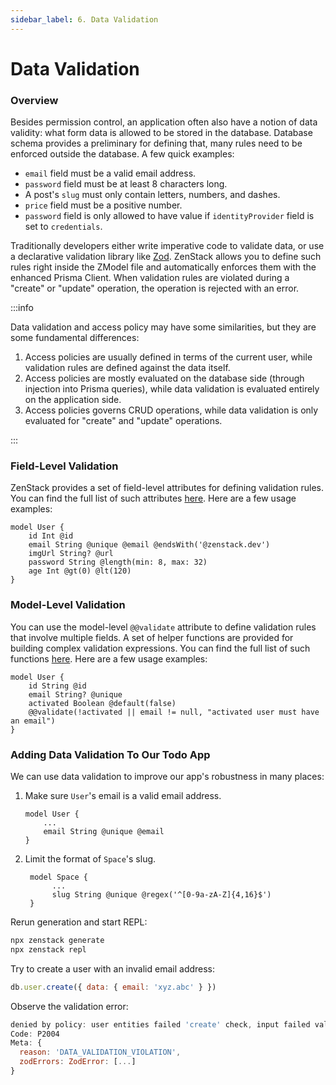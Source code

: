 ```yaml
---
sidebar_label: 6. Data Validation
---
```


#  Data Validation

### Overview

Besides permission control, an application often also have a notion of data validity: what form data is allowed to be stored in the database. Database schema provides a preliminary for defining that, many rules need to be enforced outside the database. A few quick examples:

- `email` field must be a valid email address.
- `password` field must be at least 8 characters long.
- A post's `slug` must only contain letters, numbers, and dashes.
- `price` field must be a positive number.
- `password` field is only allowed to have value if `identityProvider` field is set to `credentials`.

Traditionally developers either write imperative code to validate data, or use a declarative validation library like [Zod](https://zod.dev). ZenStack allows you to define such rules right inside the ZModel file and automatically enforces them with the enhanced Prisma Client. When validation rules are violated during a "create" or "update" operation, the operation is rejected with an error.

:::info

Data validation and access policy may have some similarities, but they are some fundamental differences:

1. Access policies are usually defined in terms of the current user, while validation rules are defined against the data itself.
2. Access policies are mostly evaluated on the database side (through injection into Prisma queries), while data validation is evaluated entirely on the application side.
3. Access policies governs CRUD operations, while data validation is only evaluated for "create" and "update" operations.

:::

### Field-Level Validation

ZenStack provides a set of field-level attributes for defining validation rules. You can find the full list of such attributes [here](/docs/reference/zmodel-language#field-level-validation-attributes). Here are a few usage examples:

```zmodel
model User {
    id Int @id
    email String @unique @email @endsWith('@zenstack.dev')
    imgUrl String? @url
    password String @length(min: 8, max: 32)
    age Int @gt(0) @lt(120)
}
```

### Model-Level Validation

You can use the model-level `@@validate` attribute to define validation rules that involve multiple fields. A set of helper functions are provided for building complex validation expressions. You can find the full list of such functions [here](/docs/reference/zmodel-language#model-level-validation-attributes). Here are a few usage examples:

```zmodel
model User {
    id String @id
    email String? @unique
    activated Boolean @default(false)
    @@validate(!activated || email != null, "activated user must have an email")
}
```

### Adding Data Validation To Our Todo App

We can use data validation to improve our app's robustness in many places:

1. Make sure `User`'s email is a valid email address.

    ```zmodel
    model User {
        ...
        email String @unique @email
    }
    ```

2. Limit the format of `Space`'s slug.
   
   ```zmodel
    model Space {
         ...
         slug String @unique @regex('^[0-9a-zA-Z]{4,16}$')
    }
    ```

Rerun generation and start REPL:

```bash
npx zenstack generate
npx zenstack repl
```

Try to create a user with an invalid email address:

```js
db.user.create({ data: { email: 'xyz.abc' } })
```

Observe the validation error:

```js
denied by policy: user entities failed 'create' check, input failed validation: Validation error: Invalid email at "email"
Code: P2004
Meta: {
  reason: 'DATA_VALIDATION_VIOLATION',
  zodErrors: ZodError: [...]
}
```
